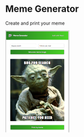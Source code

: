 # Meme Generator

Create and print your meme

<img src="screenshot.png" alt="screenshot" width="200px">
